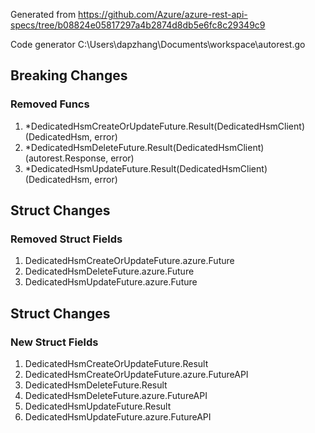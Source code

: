 Generated from https://github.com/Azure/azure-rest-api-specs/tree/b08824e05817297a4b2874d8db5e6fc8c29349c9

Code generator C:\Users\dapzhang\Documents\workspace\autorest.go

## Breaking Changes

### Removed Funcs

1. *DedicatedHsmCreateOrUpdateFuture.Result(DedicatedHsmClient) (DedicatedHsm, error)
1. *DedicatedHsmDeleteFuture.Result(DedicatedHsmClient) (autorest.Response, error)
1. *DedicatedHsmUpdateFuture.Result(DedicatedHsmClient) (DedicatedHsm, error)

## Struct Changes

### Removed Struct Fields

1. DedicatedHsmCreateOrUpdateFuture.azure.Future
1. DedicatedHsmDeleteFuture.azure.Future
1. DedicatedHsmUpdateFuture.azure.Future

## Struct Changes

### New Struct Fields

1. DedicatedHsmCreateOrUpdateFuture.Result
1. DedicatedHsmCreateOrUpdateFuture.azure.FutureAPI
1. DedicatedHsmDeleteFuture.Result
1. DedicatedHsmDeleteFuture.azure.FutureAPI
1. DedicatedHsmUpdateFuture.Result
1. DedicatedHsmUpdateFuture.azure.FutureAPI
